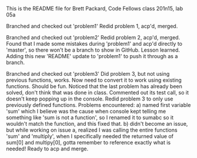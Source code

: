 This is the README file for Brett Packard, Code Fellows class 201n15, lab 05a

Branched and checked out 'problem1'
Redid problem 1, acp'd, merged.

Branched and checked out 'problem2'
Redid problem 2, acp'd, merged.
Found that I made some mistakes during 'problem1' and acp'd directly to 'master', so there won't be a branch to show in GitHub. Lesson learned.
Adding this new 'README' update to 'problem1' to push it through as a branch.

Branched and checked out 'problem3'
Did problem 3, but not using previous functions, works. Now need to convert it to work using existing functions. Should be fun.
Noticed that the last problem has already been solved, don't think that was done in class. Commented out its test call, so it doesn't keep popping up in the console.
Redid problem 3 to only use previously defined functions. Problems encountered: a) named first variable 'sum' which I believe was the cause when console kept telling me something like 'sum is not a function', so I renamed it to sumabc so it wouldn't match the function, and this fixed that. b) didn't become an issue, but while working on issue a, realized I was calling the entire functions 'sum' and 'multiply', when I specifically needed the returned value of sum[0] and multipy[0], gotta remember to reference exactly what is needed! Ready to acp and merge.

